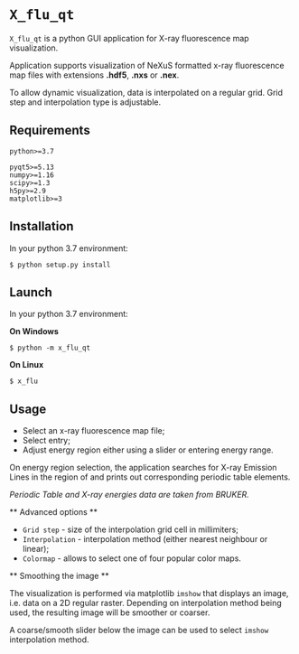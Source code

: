 # `X_flu_qt` 
`X_flu_qt` is a python GUI application for X-ray fluorescence map visualization.

Application supports visualization of NeXuS formatted x-ray fluorescence map files with extensions 
**.hdf5**, **.nxs** or **.nex**.
                        
To allow dynamic visualization, data is interpolated on a regular grid. Grid step and interpolation type is adjustable.

## Requirements
    python>=3.7
    
    pyqt5>=5.13
    numpy>=1.16
	scipy>=1.3
    h5py>=2.9
    matplotlib>=3

## Installation
In your python 3.7 environment:

    $ python setup.py install

## Launch
In your python 3.7 environment:

**On Windows**

    $ python -m x_flu_qt
    
**On Linux**

    $ x_flu

## Usage
* Select an x-ray fluorescence map file;
* Select entry;
* Adjust energy region either using a slider or entering energy range.

On energy region selection, the application searches for X-ray Emission Lines 
in the region of and prints out corresponding periodic table elements.

*Periodic Table and X-ray energies data are taken from BRUKER.*

** Advanced options **

* `Grid step` - size of the interpolation grid cell in millimiters;
* `Interpolation` - interpolation method (either nearest neighbour or linear);
* `Colormap` - allows to select one of four popular color maps.


** Smoothing the image **

The visualization is performed via matplotlib `imshow` that displays an image, 
i.e. data on a 2D regular raster. Depending on interpolation method being used, 
the resulting image will be smoother or coarser.

A coarse/smooth slider below the image can be used to select `imshow` 
interpolation method.